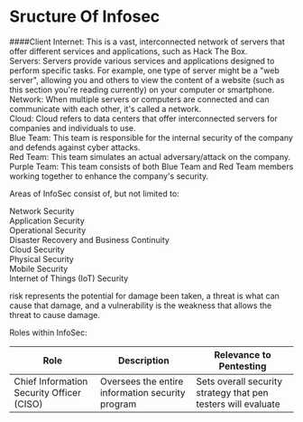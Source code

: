 # Sructure Of Infosec

####Client
Internet: This is a vast, interconnected network of servers that offer different services and applications, such as Hack The Box.  
Servers: Servers provide various services and applications designed to perform specific tasks. For example, one type of server might be a "web server", allowing you and others to view the content of a website (such as this section you're reading currently) on your computer or smartphone.  
Network: When multiple servers or computers are connected and can communicate with each other, it's called a network.  
Cloud: Cloud refers to data centers that offer interconnected servers for companies and individuals to use.  
Blue Team: This team is responsible for the internal security of the company and defends against cyber attacks.  
Red Team: This team simulates an actual adversary/attack on the company.  
Purple Team: This team consists of both Blue Team and Red Team members working together to enhance the company's security.  

Areas of InfoSec consist of, but not limited to:  

Network Security  
Application Security  
Operational Security  
Disaster Recovery and Business Continuity  
Cloud Security  
Physical Security  
Mobile Security  
Internet of Things (IoT) Security  
  
  
risk represents the potential for damage been taken, a threat is what can cause that damage, and a vulnerability is the weakness that allows the threat to cause damage.  

Roles within InfoSec:  

| Role | Description | Relevance to Pentesting |
| -----|-------------|-------------------------|
|Chief Information Security Officer (CISO) | Oversees the entire information security program | Sets overall security strategy that pen testers will evaluate |
